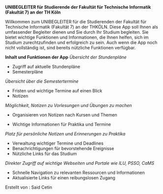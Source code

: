 **UNIBEGLEITER für Studierende der Fakultät für Technische Informatik (Fakultät 7) an der TH Köln**

Willkommen zum UNIBEGLEITER für die Studierenden der Fakultät für Technische Informatik (Fakultät 7) an der THKÖLN. 
Diese App soll Ihnen als umfassender Begleiter dienen und Sie durch Ihr Studium begleiten. 
Sie bietet wichtige Funktionen und Informationen, die Ihnen helfen, sich im Studium zurechtzufinden und erfolgreich zu sein. 
Auch wenn die App noch nicht vollständig ist, sind bereits nützliche Funktionen verfügbar.

**Inhalt und Funktionen der App**
*Übersicht der Stundenpläne*

- Zugriff auf aktuelle Stundenpläne
- Semesterpläne

*Übersicht über die Semestertermine*
- Fristen und wichtige Termine auf einen Blick
- Notizen

*Möglichkeit, Notizen zu Vorlesungen und Übungen zu machen* 
- Organisieren von Notizen nach Kursen und Themen

- Wichtige Informationen für Praktika und Termine

*Platz für persönliche Notizen und Erinnerungen zu Praktika*
- Verwaltung wichtiger Termine und Deadlines
- Benachrichtigungen für bevorstehende Ereignisse
- Nützliche Links für das Studium

*Direkter Zugriff auf wichtige Webseiten und Portale wie ILU, PSSO, CaMS*
- Schnelle Navigation zu relevanten Ressourcen und Informationen
- Aktualisierte Links für einen reibungslosen Zugang

Erstellt von : 
Said Cetin
